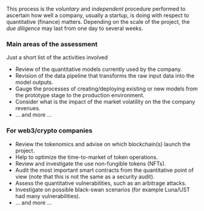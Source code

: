 This process is the *voluntary* and *independent* procedure performed to ascertain how well a company, 
usually a startup, is doing with respect to quantitative (finance) matters. Depending on the scale of the
project, the *due diligence* may last from one day to several weeks.


### Main areas of the assessment

Just a short list of the activities involved

- Review of the quantitative models currently used by the company.
- Revision of the data pipeline that transforms the raw input data into the model outputs. 
- Gauge the processes of creating/deploying existing or new models from the prototype stage to the production environment.
- Consider what is the impact of the market volatility on the the company revenues. 
- ... and more ...



### For web3/crypto companies

- Review the tokenomics and advise on which blockchain(s) launch the project.
- Help to optimize the time-to-market of token operations.
- Review and investigate the use non-fungible tokens (NFTs).
- Audit the most important smart contracts from the quantitative point of view (note that this is not the same as a security audit).
- Assess the quantitative vulnerabilities, such as an arbitrage attacks.
- Investigate on possible black-swan scenarios (for example Luna/UST had many vulnerabilities).
- ... and more ...

